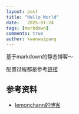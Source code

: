 ```yaml
---
layout: post
title: "Hello World"
date:   2025-01-24
tags: [markdown]
comments: true
author: kwanwaipang
---
```


基于markdown的静态博客～

配置过程都是参考[链接](https://lemonchann.github.io/blog/create_blog_with_github_pages/)

## 参考资料
* [lemonchann的博客](https://lemonchann.github.io/blog/create_blog_with_github_pages/)